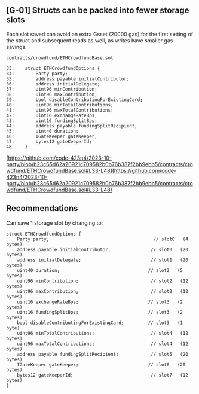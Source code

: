 ## [G-01] Structs can be packed into fewer storage slots
Each slot saved can avoid an extra Gsset (20000 gas) for the first setting of the struct and subsequent reads as well, as writes have smaller gas savings.
````solidity
contracts/crowdfund/ETHCrowdfundBase.sol

33:    struct ETHCrowdfundOptions {
34:        Party party;
35:        address payable initialContributor;
36:        address initialDelegate;
37:        uint96 minContribution;
38:        uint96 maxContribution;
39:        bool disableContributingForExistingCard;
40:        uint96 minTotalContributions;
41:        uint96 maxTotalContributions;
42:        uint16 exchangeRateBps;
43:        uint16 fundingSplitBps;
44:        address payable fundingSplitRecipient;
45:        uint40 duration;
46:        IGateKeeper gateKeeper;
47:        bytes12 gateKeeperId;
48:    }
````
[https://github.com/code-423n4/2023-10-party/blob/b23c65d62a20921c709582b0b76b387f2bb9ebb5/contracts/crowdfund/ETHCrowdfundBase.sol#L33-L48](https://github.com/code-423n4/2023-10-party/blob/b23c65d62a20921c709582b0b76b387f2bb9ebb5/contracts/crowdfund/ETHCrowdfundBase.sol#L33-L48)
## Recommendations
Can save 1 storage slot by changing to:
````solidity
struct ETHCrowdfundOptions {
    Party party;                                       // slot0   (4 bytes)
    address payable initialContributor;               // slot0   (20 bytes)
    address initialDelegate;                          // slot1   (20 bytes)
    uint40 duration;                                 // slot2   (5 bytes)
    uint96 minContribution;                           // slot2   (12 bytes)
    uint96 maxContribution;                           // slot2   (12 bytes)
    uint16 exchangeRateBps;                          // slot3   (2 bytes)
    uint16 fundingSplitBps;                          // slot3   (2 bytes)
    bool disableContributingForExistingCard;         // slot3   (1 byte)
    uint96 minTotalContributions;                     // slot4   (12 bytes)
    uint96 maxTotalContributions;                     // slot4   (12 bytes)
    address payable fundingSplitRecipient;            // slot5   (20 bytes)
    IGateKeeper gateKeeper;                          // slot6   (20 bytes)
    bytes12 gateKeeperId;                             // slot7   (12 bytes)
}
````

